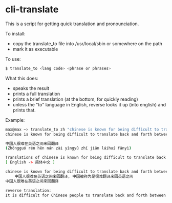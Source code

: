 # cli-translate

This is a script for getting quick translation and pronounciation.

To install:

- copy the translate_to file into /usr/local/sbin or somewhere on the path
- mark it as executable

To use:

```sh
$ translate_to <lang code> <phrase or phrases>
```

What this does:

- speaks the result
- prints a full translation
- prints a brief translation (at the bottom, for quickly reading)
- unless the "to" language in English, reverse looks it up (into english) and prints that.

Example:

```sh
max@max ~> translate_to zh "chinese is known for being difficult to translate back and forth between english"
chinese is known for being difficult to translate back and forth between english

中国人很难在英语之间来回翻译
(Zhōngguó rén hěn nán zài yīngyǔ zhī jiān láihuí fānyì)

Translations of chinese is known for being difficult to translate back and forth between english
[ English -> 简体中文 ]

chinese is known for being difficult to translate back and forth between english
    中国人很难在英语之间来回翻译, 中国被称为是很难翻译来回英语之间
中国人很难在英语之间来回翻译

reverse translation: 
It is difficult for Chinese people to translate back and forth between English
```


